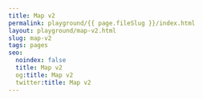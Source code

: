 ```yaml
---
title: Map v2
permalink: playground/{{ page.fileSlug }}/index.html
layout: playground/map-v2.html
slug: map-v2
tags: pages
seo:
  noindex: false
  title: Map v2
  og:title: Map v2
  twitter:title: Map v2
---
```



